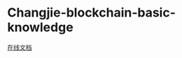 # Changjie-blockchain-basic-knowledge
[在线文档](https://github.com/IammyselfYBX/Changjie-blockchain-basic-knowledge)
